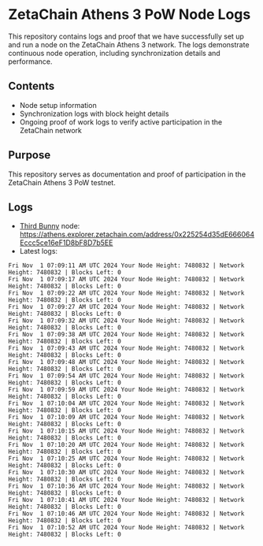 # ZetaChain Athens 3 PoW Node Logs
This repository contains logs and proof that we have successfully set up and run a node on the ZetaChain Athens 3 network. The logs demonstrate continuous node operation, including synchronization details and performance.

## Contents
- Node setup information
- Synchronization logs with block height details
- Ongoing proof of work logs to verify active participation in the ZetaChain network

## Purpose
This repository serves as documentation and proof of participation in the ZetaChain Athens 3 PoW testnet.

## Logs

- [Third Bunny](https://thirdbunny.xyz/) node: https://athens.explorer.zetachain.com/address/0x225254d35dE666064Eccc5ce16eF1D8bF8D7b5EE
- Latest logs:
```
Fri Nov  1 07:09:11 AM UTC 2024 Your Node Height: 7480832 | Network Height: 7480832 | Blocks Left: 0
Fri Nov  1 07:09:17 AM UTC 2024 Your Node Height: 7480832 | Network Height: 7480832 | Blocks Left: 0
Fri Nov  1 07:09:22 AM UTC 2024 Your Node Height: 7480832 | Network Height: 7480832 | Blocks Left: 0
Fri Nov  1 07:09:27 AM UTC 2024 Your Node Height: 7480832 | Network Height: 7480832 | Blocks Left: 0
Fri Nov  1 07:09:32 AM UTC 2024 Your Node Height: 7480832 | Network Height: 7480832 | Blocks Left: 0
Fri Nov  1 07:09:38 AM UTC 2024 Your Node Height: 7480832 | Network Height: 7480832 | Blocks Left: 0
Fri Nov  1 07:09:43 AM UTC 2024 Your Node Height: 7480832 | Network Height: 7480832 | Blocks Left: 0
Fri Nov  1 07:09:48 AM UTC 2024 Your Node Height: 7480832 | Network Height: 7480832 | Blocks Left: 0
Fri Nov  1 07:09:54 AM UTC 2024 Your Node Height: 7480832 | Network Height: 7480832 | Blocks Left: 0
Fri Nov  1 07:09:59 AM UTC 2024 Your Node Height: 7480832 | Network Height: 7480832 | Blocks Left: 0
Fri Nov  1 07:10:04 AM UTC 2024 Your Node Height: 7480832 | Network Height: 7480832 | Blocks Left: 0
Fri Nov  1 07:10:09 AM UTC 2024 Your Node Height: 7480832 | Network Height: 7480832 | Blocks Left: 0
Fri Nov  1 07:10:15 AM UTC 2024 Your Node Height: 7480832 | Network Height: 7480832 | Blocks Left: 0
Fri Nov  1 07:10:20 AM UTC 2024 Your Node Height: 7480832 | Network Height: 7480832 | Blocks Left: 0
Fri Nov  1 07:10:25 AM UTC 2024 Your Node Height: 7480832 | Network Height: 7480832 | Blocks Left: 0
Fri Nov  1 07:10:30 AM UTC 2024 Your Node Height: 7480832 | Network Height: 7480832 | Blocks Left: 0
Fri Nov  1 07:10:36 AM UTC 2024 Your Node Height: 7480832 | Network Height: 7480832 | Blocks Left: 0
Fri Nov  1 07:10:41 AM UTC 2024 Your Node Height: 7480832 | Network Height: 7480832 | Blocks Left: 0
Fri Nov  1 07:10:46 AM UTC 2024 Your Node Height: 7480832 | Network Height: 7480832 | Blocks Left: 0
Fri Nov  1 07:10:52 AM UTC 2024 Your Node Height: 7480832 | Network Height: 7480832 | Blocks Left: 0
```

